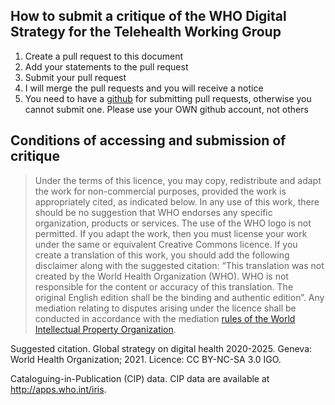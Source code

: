 ## How to submit a critique of the WHO Digital Strategy for the Telehealth Working Group

1. Create a pull request to this document
2. Add your statements to the pull request
3. Submit your pull request
4. I will merge the pull requests and you will receive a notice
5. You need to have a [github](https://github.com) for submitting pull requests, otherwise you cannot submit one. Please use your OWN github account, not others

## Conditions of accessing and submission of critique
> Under the terms of this licence, you may copy, redistribute and adapt the work for non-commercial
purposes, provided the work is appropriately cited, as indicated below. In any use of this work, there
should be no suggestion that WHO endorses any specific organization, products or services. The use of
the WHO logo is not permitted. If you adapt the work, then you must license your work under the same
or equivalent Creative Commons licence. If you create a translation of this work, you should add the
following disclaimer along with the suggested citation: “This translation was not created by the World
Health Organization (WHO). WHO is not responsible for the content or accuracy of this translation. The
original English edition shall be the binding and authentic edition”.
Any mediation relating to disputes arising under the licence shall be conducted in accordance with the
mediation [rules of the World Intellectual Property Organization](http://www.wipo.int/amc/en/mediation/rules/).

Suggested citation. Global strategy on digital health 2020-2025. Geneva: World Health Organization;
2021. Licence: CC BY-NC-SA 3.0 IGO.

Cataloguing-in-Publication (CIP) data. CIP data are available at http://apps.who.int/iris.
